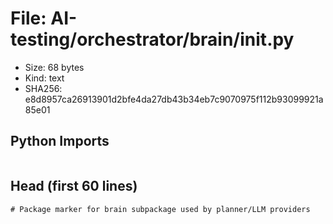 # File: AI-testing/orchestrator/brain/__init__.py

- Size: 68 bytes
- Kind: text
- SHA256: e8d8957ca26913901d2bfe4da27db43b34eb7c9070975f112b93099921a85e01

## Python Imports

```

```

## Head (first 60 lines)

```
# Package marker for brain subpackage used by planner/LLM providers
```

